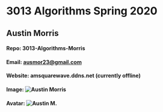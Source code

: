 # 3013 Algorithms Spring 2020

## Austin Morris
#### Repo: 3013-Algorithms-Morris
#### Email: ausmor23@gmail.com
#### Website: amsquarewave.ddns.net (currently offline)
#### Image: ![Austin Morris](https://github.com/AMSquareWave/4443-IP-AustinMorris/blob/master/AMorris.jpg)
#### Avatar: ![Austin M.](https://steamuserimages-a.akamaihd.net/ugc/198555163061704296/B26A6F8AD65B099AD5E3CD5F7D0EB25082DBCAF0/)
